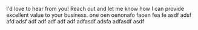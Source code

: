 I'd love to hear from you! Reach out and let me know how I can provide excellent value to your business. one oen oenonafo faoen fea fe asdf adsf afd adsf adf adf adf adf adf adfasdf adsfa adfasdf asdf
